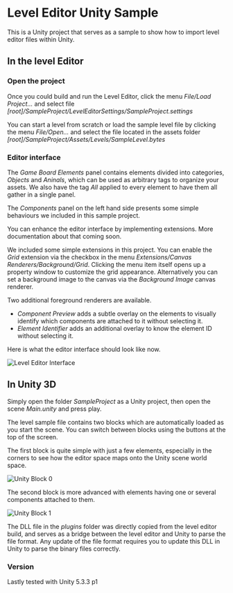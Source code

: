 # Level Editor Unity Sample

This is a Unity project that serves as a sample to show how to import level editor files within Unity.

## In the level Editor

### Open the project

Once you could build and run the Level Editor, click the menu *File/Load Project...* and select file *[root]/SampleProject/LevelEditorSettings/SampleProject.settings*

You can start a level from scratch or load the sample level file by clicking the menu *File/Open...* and select the file located in the assets folder *[root]/SampleProject/Assets/Levels/SampleLevel.bytes*

### Editor interface

The *Game Board Elements* panel contains elements divided into categories, *Objects* and *Aninals*, which can be used as arbitrary tags to organize your assets. We also have the tag *All* applied to every element to have them all gather in a single panel.

The *Components* panel on the left hand side presents some simple behaviours we included in this sample project.

You can enhance the editor interface by implementing extensions. More documentation about that coming soon.

We included some simple extensions in this project. You can enable the *Grid* extension via the checkbox in the menu *Extensions/Canvas Renderers/Background/Grid*. Clicking the menu item itself opens up a property window to customize the grid appearance. Alternatively you can set a background image to the canvas via the *Background Image* canvas renderer.

Two additional foreground renderers are available.
- *Component Preview* adds a subtle overlay on the elements to visually identify which components are attached to it without selecting it.
- *Element Identifier* adds an additional overlay to know the element ID without selecting it.

Here is what the editor interface should look like now.

![Level Editor Interface](https://www.bitcraft.co.jp/pub/github/level-editor/level-editor-interface.png "Level Editor Interface") 

## In Unity 3D

Simply open the folder *SampleProject* as a Unity project, then open the scene *Main.unity* and press play.

The level sample file contains two blocks which are automatically loaded as you start the scene.
You can switch between blocks using the buttons at the top of the screen.

The first block is quite simple with just a few elements, especially in the corners to see how the editor space maps onto the Unity scene world space.

![Unity Block 0](https://www.bitcraft.co.jp/pub/github/level-editor/unity-block-0.png "Unity Block #0") 

The second block is more advanced with elements having one or several components attached to them.

![Unity Block 1](https://www.bitcraft.co.jp/pub/github/level-editor/unity-block-1.png "Unity Block #1") 

The DLL file in the *plugins* folder was directly copied from the level editor build, and serves as a bridge between the level editor and Unity to parse the file format. Any update of the file format requires you to update this DLL in Unity to parse the binary files correctly.

### Version
Lastly tested with Unity 5.3.3 p1